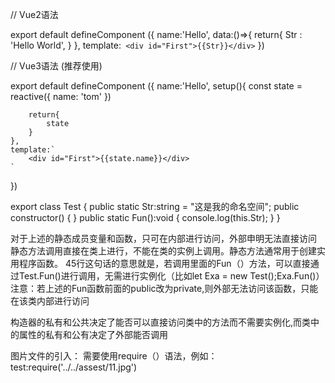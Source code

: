 // Vue2语法

 export default defineComponent ({
 name:'Hello',
 data:()=>{
     return{
         Str : 'Hello World',
     }
 },
 template:` 
     <div id="First">{{Str}}</div>
 `
 })

// Vue3语法  (推荐使用)

export default defineComponent ({
    name:'Hello',
    setup(){
        const state = reactive({
            name: 'tom'
        })

        return{
            state
        }
    },
    template:` 
        <div id="First">{{state.name}}</div>
    `
})



export class Test {
    public static Str:string = "这是我的命名空间";
    public constructor() {
    }
    public static Fun():void {
        console.log(this.Str);
    }
}

对于上述的静态成员变量和函数，只可在内部进行访问，外部申明无法直接访问
静态方法调用直接在类上进行，不能在类的实例上调用。静态方法通常用于创建实用程序函数。
45行这句话的意思就是，若调用里面的Fun（）方法，可以直接通过Test.Fun()进行调用，无需进行实例化（比如let Exa = new Test();Exa.Fun()）
注意：若上述的Fun函数前面的public改为private,则外部无法访问该函数，只能在该类内部进行访问

构造器的私有和公共决定了能否可以直接访问类中的方法而不需要实例化,而类中的属性的私有和公有决定了外部能否调用


图片文件的引入：
需要使用require（）语法，例如：test:require('../../assest/11.jpg')
